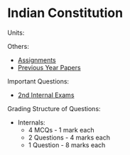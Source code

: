 # Indian Constitution

Units:

Others: 
- [Assignments](assignments/index.md) 
- [Previous Year Papers](solved/pyq/marchapril2023.md)

Important Questions:
- [2nd Internal Exams](solved/imp2.md)

Grading Structure of Questions:
- Internals:
    - 4 MCQs - 1 mark each
    - 2 Questions - 4 marks each
    - 1 Question - 8 marks each